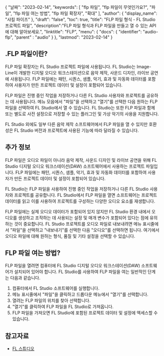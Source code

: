 {
"날짜": "2023-02-14",
  "keywords": [
"flp 파일",
"flp 파일이 무엇인가요?",
"파일",
"flp 파일 여는 방법",
"flp 파일 확장자",
"확대"
],
  "author": {
"display_name": "샤킬 파이즈"
},
"draft": "false",
"toc": true,
"title": "FLP 파일 형식 - FL Studio 프로젝트 파일",
  "description":"FLP 파일 형식과 FLP 파일을 만들고 열 수 있는 API에 대해 알아보세요.",
"linktitle": "FLP",
  "menu": {
    "docs": {
      "identifier": "audio-flp",
"parent" : "audio"
}
},
"lastmod": "2023-02-14"
}

## .FLP 파일이란?

FLP 파일 확장자는 FL Studio 프로젝트 파일에 사용됩니다. FL Studio는 Image-Line이 개발한 디지털 오디오 워크스테이션으로 음악 제작, 사운드 디자인, 라이브 공연에 사용됩니다. FLP 파일에는 패턴, 시퀀스, 샘플, 악기, 효과 및 자동화 데이터를 포함하여 사용자가 만든 프로젝트 데이터 및 설정이 포함되어 있습니다.

FLP 파일은 진행 중인 작업을 저장하거나 다른 FL Studio 사용자와 프로젝트를 공유하는 데 사용됩니다. 메뉴 모음에서 "파일"을 선택하고 "열기"를 선택한 다음 원하는 FLP 파일을 선택하여 FL Studio에서 열 수 있습니다. FL Studio는 또한 FLP 파일과 함께 또는 별도로 사전 설정으로 저장할 수 있는 플러그인 및 가상 악기의 사용을 지원합니다.

FL Studio 외에도 일부 다른 음악 제작 소프트웨어에서 FLP 파일을 열 수 있지만 호환성은 FL Studio 버전과 프로젝트에 사용된 기능에 따라 달라질 수 있습니다.

## 추가 정보

FLP 파일은 오디오 파일이 아니라 음악 제작, 사운드 디자인 및 라이브 공연을 위해 FL Studio 디지털 오디오 워크스테이션(DAW) 소프트웨어에서 사용하는 프로젝트 파일입니다. FLP 파일에는 패턴, 시퀀스, 샘플, 악기, 효과 및 자동화 데이터를 포함하여 사용자가 만든 프로젝트 데이터 및 설정이 포함되어 있습니다.

FL Studio는 FLP 파일을 사용하여 진행 중인 작업을 저장하거나 다른 FL Studio 사용자와 프로젝트를 공유합니다. FL Studio에서 FLP 파일을 열면 소프트웨어는 프로젝트 데이터를 읽고 이를 사용하여 프로젝트를 구성하는 다양한 오디오 요소를 재생합니다.

FLP 파일에는 실제 오디오 데이터가 포함되어 있지 않지만 FL Studio 환경 내에서 오디오를 생성하고 조작하는 데 사용되는 설정 및 매개 변수가 포함되어 있다는 점에 유의하는 것이 중요합니다. FL Studio 프로젝트를 오디오 파일로 내보내려면 메뉴 표시줄에서 "파일"을 선택하고 "내보내기"를 선택한 다음 "오디오"를 선택하면 됩니다. 여기에서 오디오 파일에 대해 원하는 형식, 품질 및 기타 설정을 선택할 수 있습니다.

## FLP 파일 여는 방법?

FLP 파일을 열려면 컴퓨터에 FL Studio 디지털 오디오 워크스테이션(DAW) 소프트웨어가 설치되어 있어야 합니다. FL Studio를 사용하여 FLP 파일을 여는 일반적인 단계는 다음과 같습니다.

1. 컴퓨터에서 FL Studio 소프트웨어를 실행합니다.
2. 메뉴 표시줄에서 "파일"을 클릭하고 드롭다운 메뉴에서 "열기"를 선택합니다.
3. 열려는 FLP 파일의 위치를 찾아 선택합니다.
4. "열기"를 클릭하여 FLP 파일을 FL Studio로 가져옵니다.
5. FLP 파일을 가져오면 FL Studio에 포함된 프로젝트 데이터 및 설정에 액세스할 수 있습니다.

## 참고자료
* [FL 스튜디오](https://en.wikipedia.org/wiki/FL_Studio)

